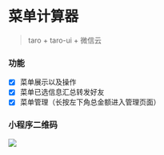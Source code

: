 # 菜单计算器

> taro + taro-ui + 微信云
### 功能

- [x] 菜单展示以及操作
- [x] 菜单已选信息汇总转发好友
- [x] 菜单管理（长按左下角总金额进入管理页面）

### 小程序二维码

![](https://raw.githubusercontent.com/goldEli/wmenu/main/assets/gh_b574e9786088_258.jpg)




